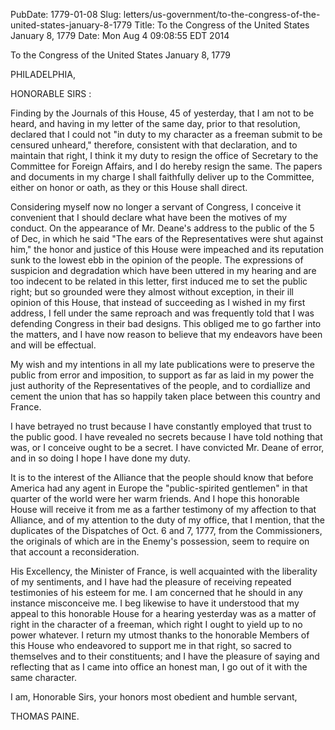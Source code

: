 PubDate: 1779-01-08
Slug: letters/us-government/to-the-congress-of-the-united-states-january-8-1779
Title: To the Congress of the United States  January 8, 1779
Date: Mon Aug  4 09:08:55 EDT 2014

   To the Congress of the United States  January 8, 1779

   PHILADELPHIA,

   HONORABLE SIRS :

   Finding by the Journals of this House, 45 of yesterday, that I am not to
   be heard, and having in my letter of the same day, prior to that
   resolution, declared that I could not "in duty to my character as a
   freeman submit to be censured unheard," therefore, consistent with that
   declaration, and to maintain that right, I think it my duty to resign the
   office of Secretary to the Committee for Foreign Affairs, and I do hereby
   resign the same. The papers and documents in my charge I shall faithfully
   deliver up to the Committee, either on honor or oath, as they or this
   House shall direct.

   Considering myself now no longer a servant of Congress, I conceive it
   convenient that I should declare what have been the motives of my conduct.
   On the appearance of Mr. Deane's address to the public of the 5 of Dec, in
   which he said "The ears of the Representatives were shut against him," the
   honor and justice of this House were impeached and its reputation sunk to
   the lowest ebb in the opinion of the people. The expressions of suspicion
   and degradation which have been uttered in my hearing and are too indecent
   to be related in this letter, first induced me to set the public right;
   but so grounded were they almost without exception, in their ill opinion
   of this House, that instead of succeeding as I wished in my first address,
   I fell under the same reproach and was frequently told that I was
   defending Congress in their bad designs. This obliged me to go farther
   into the matters, and I have now reason to believe that my endeavors have
   been and will be effectual.

   My wish and my intentions in all my late publications were to preserve the
   public from error and imposition, to support as far as laid in my power
   the just authority of the Representatives of the people, and to
   cordiallize and cement the union that has so happily taken place between
   this country and France.

   I have betrayed no trust because I have constantly employed that trust to
   the public good. I have revealed no secrets because I have told nothing
   that was, or I conceive ought to be a secret. I have convicted Mr. Deane
   of error, and in so doing I hope I have done my duty.

   It is to the interest of the Alliance that the people should know that
   before America had any agent in Europe the "public-spirited gentlemen" in
   that quarter of the world were her warm friends. And I hope this honorable
   House will receive it from me as a farther testimony of my affection to
   that Alliance, and of my attention to the duty of my office, that I
   mention, that the duplicates of the Dispatches of Oct. 6 and 7, 1777, from
   the Commissioners, the originals of which are in the Enemy's possession,
   seem to require on that account a reconsideration.

   His Excellency, the Minister of France, is well acquainted with the
   liberality of my sentiments, and I have had the pleasure of receiving
   repeated testimonies of his esteem for me. I am concerned that he should
   in any instance misconceive me. I beg likewise to have it understood that
   my appeal to this honorable House for a hearing yesterday was as a matter
   of right in the character of a freeman, which right I ought to yield up to
   no power whatever. I return my utmost thanks to the honorable Members of
   this House who endeavored to support me in that right, so sacred to
   themselves and to their constituents; and I have the pleasure of saying
   and reflecting that as I came into office an honest man, I go out of it
   with the same character.

   I am, Honorable Sirs, your honors most obedient and humble servant,

   THOMAS PAINE.



